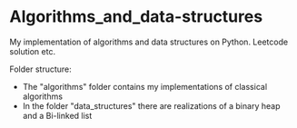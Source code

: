 # Algorithms_and_data-structures
My implementation of algorithms and data structures on Python. Leetcode solution etc.

Folder structure:
 - The "algorithms" folder contains my implementations of classical algorithms
 - In the folder "data_structures" there are realizations of a binary heap and a Bi-linked list
